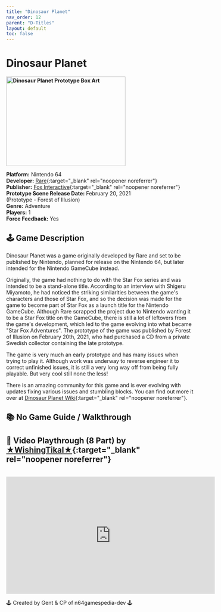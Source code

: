 ```yaml
---
title: "Dinosaur Planet"
nav_order: 12
parent: "D-Titles"
layout: default
toc: false
---
```


# Dinosaur Planet

<b>
<img src="https://images.launchbox-app.com/1f8f28bd-82da-44bc-a3ec-f89fa17975ca.jpg" alt="Dinosaur Planet Prototype Box Art" width="320" height="240" />
</b>

**Platform:** Nintendo 64  
**Developer:** [Rare](https://en.wikipedia.org/wiki/Rare_(company)){:target="_blank" rel="noopener noreferrer"}  
**Publisher:** [Fox Interactive](https://en.wikipedia.org/wiki/FoxNext#Background){:target="_blank" rel="noopener noreferrer"}  
**Prototype Scene Release Date:** February 20, 2021  
(Prototype - Forest of Illusion)  
**Genre:** Adventure  
**Players:** 1  
**Force Feedback:** Yes  

## 🕹️ Game Description
Dinosaur Planet was a game originally developed by Rare and set to be published by Nintendo, planned for release on the Nintendo 64, but later intended for the Nintendo GameCube instead.

Originally, the game had nothing to do with the Star Fox series and was intended to be a stand-alone title. According to an interview with Shigeru Miyamoto, he had noticed the striking similarities between the game's characters and those of Star Fox, and so the decision was made for the game to become part of Star Fox as a launch title for the Nintendo GameCube. Although Rare scrapped the project due to Nintendo wanting it to be a Star Fox title on the GameCube, there is still a lot of leftovers from the game's development, which led to the game evolving into what became "Star Fox Adventures". The prototype of the game was published by Forest of Illusion on February 20th, 2021, who had purchased a CD from a private Swedish collector containing the late prototype.

The game is very much an early prototype and has many issues when trying to play it. Although work was underway to reverse engineer it to correct unfinished issues, it is still a very long way off from being fully playable. But very cool still none the less!

There is an amazing community for this game and is ever evolving with updates fixing various issues and stumbling blocks. You can find out more it over at [Dinosaur Planet Wiki](https://dinosaurpla.net/Main/){:target="_blank" rel="noopener noreferrer"}.

## 📚 No Game Guide / Walkthrough

## 🎥 Video Playthrough (8 Part) by [★WishingTikal★](https://www.youtube.com/c/WishingTikal){:target="_blank" rel="noopener noreferrer"}
<br />  
<iframe width="560" height="315" src="https://www.youtube.com/embed/videoseries?list=PLrXlEm4MgsbOJtMuHh0ydYUbAU3VnBPDK" title="Dinosaur Planet Gameplay Series" frameborder="0" allowfullscreen></iframe>

🕹️ Created by Gent & CP of n64gamespedia-dev 🕹️

<!-- Vault Format: n64gamespedia-dev -->
<!-- Protocol Source: _vault-specs/format-protocol.md -->
